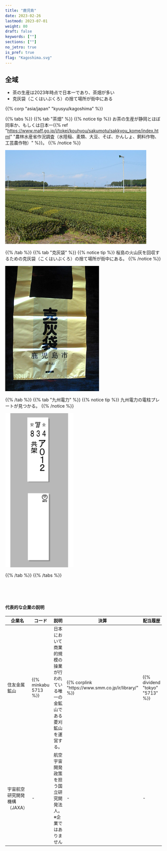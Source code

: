```yaml
---
title: "鹿児島"
date: 2023-02-26
lastmod: 2023-07-01
weight: 80
draft: false
keywords: [""]
sections: [""]
no_jetro: true
is_pref: true
flag: "Kagoshima.svg"
---
```



<div class="main-desciption country-description">
    <h2 class="section-title">全域</h2>
    <ul class="rule-list">
        <li>茶の生産は2023年時点で日本一であり、茶畑が多い</li>
        <li>克灰袋（こくはいぶくろ）の捨て場所が街中にある</li>
    </ul>
    {{% corp "asia/japan" "kyusyu/kagoshima" %}}
</div>

{{% tabs %}}
{{% tab "茶畑" %}}
{{% notice tip %}}
お茶の生産が静岡とほぼ同率か、もしくは日本一{{% ref "https://www.maff.go.jp/j/tokei/kouhyou/sakumotu/sakkyou_kome/index.html" "農林水産省作況調査（水陸稲、麦類、大豆、そば、かんしょ、飼料作物、工芸農作物）" %}}。
{{% /notice %}}

<div class="googlemap-if">
<img src="1082px-Tea_Plantation_near_Kagoshima_Airport.jpg" width="90%">
</div>

{{% /tab %}}
{{% tab "克灰袋" %}}
{{% notice tip %}}
桜島の火山灰を回収するための克灰袋（こくはいぶくろ）の捨て場所が街中にある。
{{% /notice %}}

<div class="googlemap-if">
<img src="540px-Kouhaibukuro.jpg" width="60%">
</div>

{{% /tab %}}
{{% tab "九州電力" %}}
{{% notice tip %}}
九州電力の電柱プレートが見つかる。
{{% /notice %}}

<div class="googlemap-if">
<img src="../../pole/pole-kyusyu.png" width="220px">
</div>

{{% /tab %}}
{{% /tabs %}}



<div class="container-corp mt-5" id="corp-desc" style="padding-top:50px">
    <h4 class="mb-4">代表的な企業の説明</h4>
    <table class="table table-striped table-bordered">
        <thead class="table-light">
            <tr>
                <th scope="col" class="col-width-2">企業名</th>
                <th scope="col" class="col-width-1">コード</th>
                <th scope="col" class="col-width-7">説明</th>
                <th scope="col" class="col-width-05">決算</th>
                <th scope="col" class="col-width-05">配当履歴</th>
            </tr>
        </thead>
        <tbody class="corp-desc">
            <tr>
                <td>住友金属鉱山</td>
                <td>{{% minkabu 5713 %}}</td>
                <td>日本において商業的規模の操業が行われている唯一の金鉱山である菱刈鉱山を運営する。</td>
                <td>{{% corplink "https://www.smm.co.jp/ir/library/" %}}</td>
                <td>{{% dividend "tokyo" "5713" %}}</td>
            </tr>
            <tr>
                <td>宇宙航空研究開発機構（JAXA）</td>
                <td>-</td>
                <td>航空宇宙開発政策を担う国立研究開発法人。※企業ではありません</td>
                <td>-</td>
                <td>-</td>
            </tr>
        </tbody>
    </table>
</div>